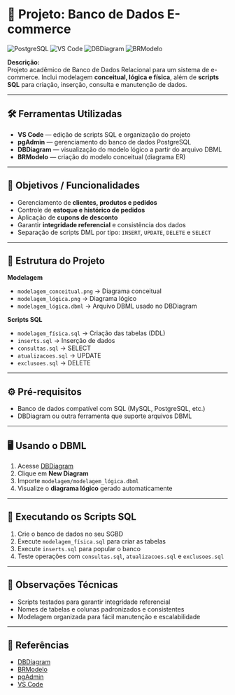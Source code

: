 # 🛒 Projeto: Banco de Dados E-commerce

![PostgreSQL](https://img.shields.io/badge/DB-PostgreSQL-blue)
![VS Code](https://img.shields.io/badge/Editor-VS%20Code-blueviolet)
![DBDiagram](https://img.shields.io/badge/Modelagem-DBDiagram-orange)
![BRModelo](https://img.shields.io/badge/Modelagem-BRModelo-green)

**Descrição:**  
Projeto acadêmico de Banco de Dados Relacional para um sistema de e-commerce. Inclui modelagem **conceitual, lógica e física**, além de **scripts SQL** para criação, inserção, consulta e manutenção de dados.

---

## 🛠️ Ferramentas Utilizadas
- **VS Code** — edição de scripts SQL e organização do projeto  
- **pgAdmin** — gerenciamento do banco de dados PostgreSQL  
- **DBDiagram** — visualização do modelo lógico a partir do arquivo DBML  
- **BRModelo** — criação do modelo conceitual (diagrama ER)  

---

## 📌 Objetivos / Funcionalidades
- Gerenciamento de **clientes, produtos e pedidos**  
- Controle de **estoque e histórico de pedidos**  
- Aplicação de **cupons de desconto**  
- Garantir **integridade referencial** e consistência dos dados  
- Separação de scripts DML por tipo: `INSERT`, `UPDATE`, `DELETE` e `SELECT`  

---

## 📂 Estrutura do Projeto

**Modelagem**  
- `modelagem_conceitual.png` → Diagrama conceitual  
- `modelagem_lógica.png` → Diagrama lógico  
- `modelagem_lógica.dbml` → Arquivo DBML usado no DBDiagram  

**Scripts SQL**  
- `modelagem_física.sql` → Criação das tabelas (DDL)  
- `inserts.sql` → Inserção de dados  
- `consultas.sql` → SELECT  
- `atualizacoes.sql` → UPDATE  
- `exclusoes.sql` → DELETE  

---

## ⚙️ Pré-requisitos
- Banco de dados compatível com SQL (MySQL, PostgreSQL, etc.)  
- DBDiagram ou outra ferramenta que suporte arquivos DBML  

---

## 🖥️ Usando o DBML
1. Acesse [DBDiagram](https://dbdiagram.io/)  
2. Clique em **New Diagram**  
3. Importe `modelagem/modelagem_lógica.dbml`  
4. Visualize o **diagrama lógico** gerado automaticamente  

---

## 🚀 Executando os Scripts SQL
1. Crie o banco de dados no seu SGBD  
2. Execute `modelagem_física.sql` para criar as tabelas  
3. Execute `inserts.sql` para popular o banco  
4. Teste operações com `consultas.sql`, `atualizacoes.sql` e `exclusoes.sql`  

---

## 📝 Observações Técnicas
- Scripts testados para garantir integridade referencial  
- Nomes de tabelas e colunas padronizados e consistentes  
- Modelagem organizada para fácil manutenção e escalabilidade  

---

## 🔗 Referências
- [DBDiagram](https://dbdiagram.io/)  
- [BRModelo](https://brmodelo.com.br/)  
- [pgAdmin](https://www.pgadmin.org/)  
- [VS Code](https://code.visualstudio.com/)
